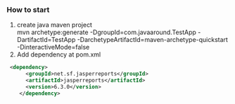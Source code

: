 ### How to start ###
1. create java maven project <br/>
mvn archetype:generate -DgroupId=com.javaaround.TestApp -DartifactId=TestApp -DarchetypeArtifactId=maven-archetype-quickstart -DinteractiveMode=false
2. Add dependency at pom.xml
```xml
 <dependency>
      <groupId>net.sf.jasperreports</groupId>
      <artifactId>jasperreports</artifactId>
      <version>6.3.0</version>
    </dependency>
```    